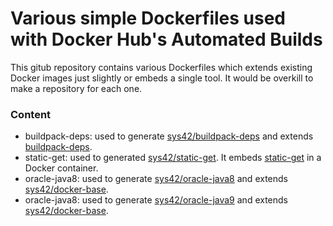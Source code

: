 # Various simple Dockerfiles used with Docker Hub's Automated Builds

This gitub repository contains various Dockerfiles which extends existing Docker images just slightly or embeds a single tool. It would be overkill to make a repository for each one.

### Content

  * buildpack-deps: used to generate [sys42/buildpack-deps](https://hub.docker.com/r/sys42/buildpack-deps/) and extends [buildpack-deps](https://github.com/docker-library/buildpack-deps).
  * static-get: used to generated [sys42/static-get](https://hub.docker.com/r/sys42/static-get/). It embeds [static-get](https://github.com/minos-org/minos-static) in a Docker container.
  * oracle-java8: used to generate [sys42/oracle-java8](https://hub.docker.com/r/sys42/oracle-java8/) and extends [sys42/docker-base](https://github.com/sys42/docker-base).
  * oracle-java8: used to generate [sys42/oracle-java9](https://hub.docker.com/r/sys42/oracle-java9/) and extends [sys42/docker-base](https://github.com/sys42/docker-base).

